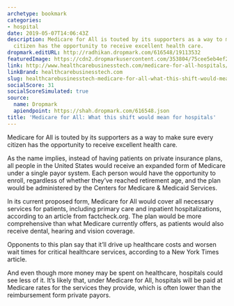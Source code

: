 ```yaml
---
archetype: bookmark
categories:
- hospital
date: 2019-05-07T14:06:43Z
description: Medicare for All is touted by its supporters as a way to make sure every
  citizen has the opportunity to receive excellent health care.
dropmark.editURL: http://radhikan.dropmark.com/616548/19113532
featuredImage: https://cdn2.dropmarkusercontent.com/353804/75cee5eb4ef22025814ba683a2c8354145f925e524bdcbd0f684d7c483e6e24f/thumbnail/GettyImages-610220632.jpg?Expires=1557430062&Signature=FY2Qd2USwXGUwERQDG7kexY2Jn6QR1svtHJS2P92I6cnQLXZAX01ub7QelsGUPisSv72mUtGx7Do1Ak7yjBTYEBXthpBESrlVE4GGXm3aXGoAf1yoju~dnL-4tCjQ0zgO0rk-19UFgXOt3yhZYyZ-2jny3mVWChVJoH~ET6BaFeuzhwXa3vuR1k7z0yrrwN~lJpYEYBN14jxCwu4zwJnTigXhW4kzBf100pITJXi1Q555fxV4BcEemplZylXGa~NjJy1AedCe3NCfZJ5rCITJEqEyTkBHyPp2T-mmvpijZ0rkwUy6oClQy1y-KOjTpGuX1t8efzDYH92SSRUnsK7iw__&Key-Pair-Id=APKAITQYWVEN757ZA4KQ
link: http://www.healthcarebusinesstech.com/medicare-for-all-hospitals/
linkBrand: healthcarebusinesstech.com
slug: healthcarebusinesstech-medicare-for-all-what-this-shift-would-mean-for-hospitals
socialScore: 31
socialScoreSimulated: true
source:
  name: Dropmark
  apiendpoint: https://shah.dropmark.com/616548.json
title: 'Medicare for All: What this shift would mean for hospitals'
---
```

Medicare for All is touted by its supporters as a way to make sure every citizen has the opportunity to receive excellent health care.

As the name implies, instead of having patients on private insurance plans, all people in the United States would receive an expanded form of Medicare under a single payor system. Each person would have the opportunity to enroll, regardless of whether they’ve reached retirement age, and the plan would be administered by the Centers for Medicare & Medicaid Services.

In its current proposed form, Medicare for All would cover all necessary services for patients, including primary care and inpatient hospitalizations, according to an article from factcheck.org. The plan would be more comprehensive than what Medicare currently offers, as patients would also receive dental, hearing and vision coverage.

Opponents to this plan say that it’ll drive up healthcare costs and worsen wait times for critical healthcare services, according to a New York Times article.

And even though more money may be spent on healthcare, hospitals could see less of it. It’s likely that, under Medicare for All, hospitals will be paid at Medicare rates for the services they provide, which is often lower than the reimbursement form private payors.

